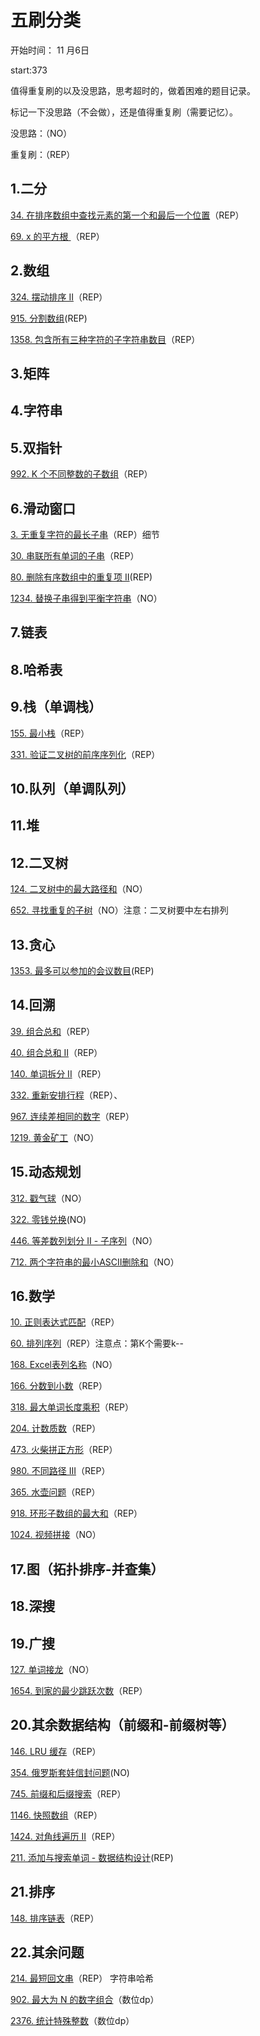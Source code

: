# 五刷分类

开始时间： 11 月6日

start:373

值得重复刷的以及没思路，思考超时的，做着困难的题目记录。

标记一下没思路（不会做），还是值得重复刷（需要记忆）。

没思路：（NO）

重复刷：（REP）

## 1.二分

[34. 在排序数组中查找元素的第一个和最后一个位置](https://leetcode.cn/problems/find-first-and-last-position-of-element-in-sorted-array/)（REP）

[69. x 的平方根 ](https://leetcode.cn/problems/sqrtx/)（REP）

## 2.数组

[324. 摆动排序 II](https://leetcode.cn/problems/wiggle-sort-ii/)（REP）

[915. 分割数组](https://leetcode.cn/problems/partition-array-into-disjoint-intervals/)(REP)

[1358. 包含所有三种字符的子字符串数目](https://leetcode.cn/problems/number-of-substrings-containing-all-three-characters/)（REP）

## 3.矩阵



## 4.字符串



## 5.双指针

[992. K 个不同整数的子数组](https://leetcode.cn/problems/subarrays-with-k-different-integers/)（REP）



## 6.滑动窗口

[3. 无重复字符的最长子串](https://leetcode.cn/problems/longest-substring-without-repeating-characters/)（REP）细节

[30. 串联所有单词的子串](https://leetcode.cn/problems/substring-with-concatenation-of-all-words/)（REP）

[80. 删除有序数组中的重复项 II](https://leetcode.cn/problems/remove-duplicates-from-sorted-array-ii/)(REP)

[1234. 替换子串得到平衡字符串](https://leetcode.cn/problems/replace-the-substring-for-balanced-string/)（NO）

## 7.链表



## 8.哈希表



## 9.栈（单调栈）

[155. 最小栈](https://leetcode.cn/problems/min-stack/)（REP）

[331. 验证二叉树的前序序列化](https://leetcode.cn/problems/verify-preorder-serialization-of-a-binary-tree/)（REP）

## 10.队列（单调队列）



## 11.堆



## 12.二叉树

[124. 二叉树中的最大路径和](https://leetcode.cn/problems/binary-tree-maximum-path-sum/)（NO）

[652. 寻找重复的子树](https://leetcode.cn/problems/find-duplicate-subtrees/)（NO）注意：二叉树要中左右排列



## 13.贪心

[1353. 最多可以参加的会议数目](https://leetcode.cn/problems/maximum-number-of-events-that-can-be-attended/)(REP)

## 14.回溯

[39. 组合总和](https://leetcode.cn/problems/combination-sum/)（REP）

[40. 组合总和 II](https://leetcode.cn/problems/combination-sum-ii/)（REP）

[140. 单词拆分 II](https://leetcode.cn/problems/word-break-ii/)（REP）

[332. 重新安排行程](https://leetcode.cn/problems/reconstruct-itinerary/)（REP）、

[967. 连续差相同的数字](https://leetcode.cn/problems/numbers-with-same-consecutive-differences/)（REP）

[1219. 黄金矿工](https://leetcode.cn/problems/path-with-maximum-gold/)（NO）

## 15.动态规划

[312. 戳气球](https://leetcode.cn/problems/burst-balloons/)（NO）

[322. 零钱兑换](https://leetcode.cn/problems/coin-change/)(NO)

[446. 等差数列划分 II - 子序列](https://leetcode.cn/problems/arithmetic-slices-ii-subsequence/)（NO）

[712. 两个字符串的最小ASCII删除和](https://leetcode.cn/problems/minimum-ascii-delete-sum-for-two-strings/)（NO）

## 16.数学

[10. 正则表达式匹配](https://leetcode.cn/problems/regular-expression-matching/)（REP）

[60. 排列序列](https://leetcode.cn/problems/permutation-sequence/)（REP）注意点：第K个需要k--

[168. Excel表列名称](https://leetcode.cn/problems/excel-sheet-column-title/)（NO）

[166. 分数到小数](https://leetcode.cn/problems/fraction-to-recurring-decimal/)（REP）

[318. 最大单词长度乘积](https://leetcode.cn/problems/maximum-product-of-word-lengths/)（REP）

[204. 计数质数](https://leetcode.cn/problems/count-primes/)（REP）

[473. 火柴拼正方形](https://leetcode.cn/problems/matchsticks-to-square/)（REP）

[980. 不同路径 III](https://leetcode.cn/problems/unique-paths-iii/)（REP）

[365. 水壶问题](https://leetcode.cn/problems/water-and-jug-problem/)（REP）



[918. 环形子数组的最大和](https://leetcode.cn/problems/maximum-sum-circular-subarray/)（REP）

[1024. 视频拼接](https://leetcode.cn/problems/video-stitching/)（NO）

## 17.图（拓扑排序-并查集）



## 18.深搜



## 19.广搜

[127. 单词接龙](https://leetcode.cn/problems/word-ladder/)（NO）

[1654. 到家的最少跳跃次数](https://leetcode.cn/problems/minimum-jumps-to-reach-home/)（REP）



## 20.其余数据结构（前缀和-前缀树等）

[146. LRU 缓存](https://leetcode.cn/problems/lru-cache/)（REP）

[354. 俄罗斯套娃信封问题](https://leetcode.cn/problems/russian-doll-envelopes/)(NO)

[745. 前缀和后缀搜索](https://leetcode.cn/problems/prefix-and-suffix-search/)（REP）

[1146. 快照数组](https://leetcode.cn/problems/snapshot-array/)（REP）

[1424. 对角线遍历 II](https://leetcode.cn/problems/diagonal-traverse-ii/)（REP）

[211. 添加与搜索单词 - 数据结构设计](https://leetcode.cn/problems/design-add-and-search-words-data-structure/)(REP)

## 21.排序

[148. 排序链表](https://leetcode.cn/problems/sort-list/)（REP）



## 22.其余问题

[214. 最短回文串](https://leetcode.cn/problems/shortest-palindrome/)（REP） 字符串哈希

[902. 最大为 N 的数字组合](https://leetcode.cn/problems/numbers-at-most-n-given-digit-set/)（数位dp）

[2376. 统计特殊整数](https://leetcode.cn/problems/count-special-integers/)（数位dp）

